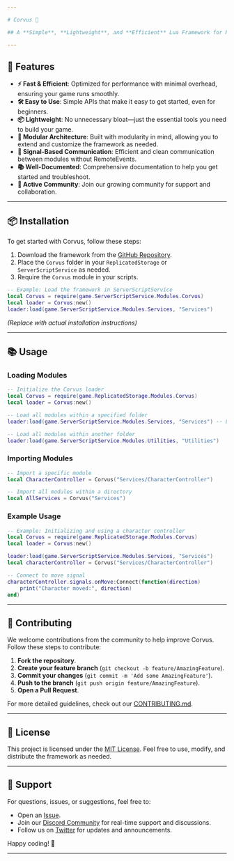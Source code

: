 ```yaml
---

# Corvus 🌟

## A **Simple**, **Lightweight**, and **Efficient** Lua Framework for Roblox

---
```


## 🚀 Features

- **⚡ Fast & Efficient**: Optimized for performance with minimal overhead, ensuring your game runs smoothly.
- **🛠️ Easy to Use**: Simple APIs that make it easy to get started, even for beginners.
- **📦 Lightweight**: No unnecessary bloat—just the essential tools you need to build your game.
- **🧩 Modular Architecture**: Built with modularity in mind, allowing you to extend and customize the framework as needed.
- **🔌 Signal-Based Communication**: Efficient and clean communication between modules without RemoteEvents.
- **📚 Well-Documented**: Comprehensive documentation to help you get started and troubleshoot.
- **🤝 Active Community**: Join our growing community for support and collaboration.

---

## 📦 Installation

To get started with Corvus, follow these steps:

1. Download the framework from the [GitHub Repository](https://github.com/xsiuph/Corvus-Framework).
2. Place the `Corvus` folder in your `ReplicatedStorage` or `ServerScriptService` as needed.
3. Require the `Corvus` module in your scripts.

```lua
-- Example: Load the framework in ServerScriptService
local Corvus = require(game.ServerScriptService.Modules.Corvus)
local loader = Corvus:new()
loader:load(game.ServerScriptService.Modules.Services, "Services")
```

*(Replace with actual installation instructions)*

---

## 📚 Usage

### Loading Modules

```lua
-- Initialize the Corvus loader
local Corvus = require(game.ReplicatedStorage.Modules.Corvus)
local loader = Corvus:new()

-- Load all modules within a specified folder
loader:load(game.ServerScriptService.Modules.Services, "Services") -- Loads all modules inside of Modules.Services into "Corvus.cache.Services"

-- Load all modules within another folder
loader:load(game.ServerScriptService.Modules.Utilities, "Utilities")
```

### Importing Modules

```lua
-- Import a specific module
local CharacterController = Corvus("Services/CharacterController")

-- Import all modules within a directory
local AllServices = Corvus("Services")
```

### Example Usage

```lua
-- Example: Initializing and using a character controller
local Corvus = require(game.ReplicatedStorage.Modules.Corvus)
local loader = Corvus:new()

loader:load(game.ServerScriptService.Modules.Services, "Services")
local characterController = Corvus("Services/CharacterController")

-- Connect to move signal
characterController.signals.onMove:Connect(function(direction)
    print("Character moved:", direction)
end)
```

---

## 🤝 Contributing

We welcome contributions from the community to help improve Corvus. Follow these steps to contribute:

1. **Fork the repository**.
2. **Create your feature branch** (`git checkout -b feature/AmazingFeature`).
3. **Commit your changes** (`git commit -m 'Add some AmazingFeature'`).
4. **Push to the branch** (`git push origin feature/AmazingFeature`).
5. **Open a Pull Request**.

For more detailed guidelines, check out our [CONTRIBUTING.md](CONTRIBUTING.md).

---

## 📄 License

This project is licensed under the [MIT License](LICENSE.md). Feel free to use, modify, and distribute the framework as needed.

---

## 💬 Support

For questions, issues, or suggestions, feel free to:

- Open an [Issue](https://github.com/xsiuph/Corvus-Framework/issues).
- Join our [Discord Community](https://discord.gg/your-discord-link) for real-time support and discussions.
- Follow us on [Twitter](https://twitter.com/CorvusFramework) for updates and announcements.

Happy coding! 🚀

---
